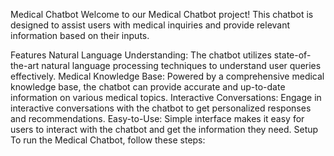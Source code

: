 Medical Chatbot
Welcome to our Medical Chatbot project! This chatbot is designed to assist users with medical inquiries and provide relevant information based on their inputs.

Features
Natural Language Understanding: The chatbot utilizes state-of-the-art natural language processing techniques to understand user queries effectively.
Medical Knowledge Base: Powered by a comprehensive medical knowledge base, the chatbot can provide accurate and up-to-date information on various medical topics.
Interactive Conversations: Engage in interactive conversations with the chatbot to get personalized responses and recommendations.
Easy-to-Use: Simple interface makes it easy for users to interact with the chatbot and get the information they need.
Setup
To run the Medical Chatbot, follow these steps:
